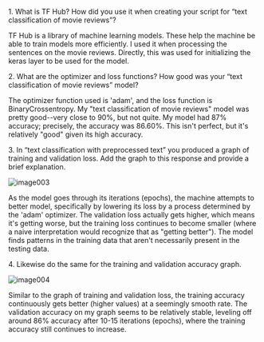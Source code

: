 
1\. What is TF Hub? How did you use it when creating your script for “text classification of movie reviews”?

TF Hub is a library of machine learning models. These help the machine be able to train models more efficiently. I used it when processing the sentences on the movie reviews. Directly, this was used for initializing the keras layer to be used for the model.

2\. What are the optimizer and loss functions? How good was your “text classification of movie reviews” model?

The optimizer function used is 'adam', and the loss function is BinaryCrossentropy. My "text classification of movie reviews" model was pretty good--very close to 90%, but not quite. My model had 87% accuracy; precisely, the accuracy was 86.60%. This isn't perfect, but it's relatively "good" given its high accuracy.

3\. In “text classification with preprocessed text” you produced a graph of training and validation loss. Add the graph to this response and provide a brief explanation.

![image003](https://github.com/dshuangg/responses/raw/master/image003.png)

As the model goes through its iterations (epochs), the machine attempts to better model, specifically by lowering its loss by a process determined by the 'adam' optimizer. The validation loss actually gets higher, which means it's getting worse, but the training loss continues to become smaller (where a naive interpretation would recognize that as "getting better"). The model finds patterns in the training data that aren't necessarily present in the testing data.

4\. Likewise do the same for the training and validation accuracy graph.

![image004](https://github.com/dshuangg/responses/raw/master/image004.png)

Similar to the graph of training and validation loss, the training accuracy continuously gets better (higher values) at a seemingly smooth rate. The validation accuracy on my graph seems to be relatively stable, leveling off around 86% accuracy after 10-15 iterations (epochs), where the training accuracy still continues to increase.

